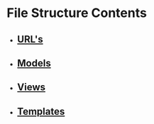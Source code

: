 # File Structure Contents

- ## [URL's](./urls.md)
- ## [Models](./models.md)
- ## [Views](./views/main.md)
- ## [Templates](./templates/main.md)